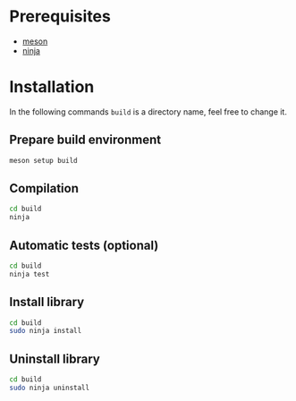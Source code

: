 # Prerequisites
- [meson](https://mesonbuild.com/)
- [ninja](https://ninja-build.org/)

# Installation
In the following commands `build` is a directory name, feel free to change it.
## Prepare build environment
```bash
meson setup build
```

## Compilation
```bash
cd build
ninja
```

## Automatic tests (optional)
```bash
cd build
ninja test
```

## Install library
```bash
cd build
sudo ninja install
```

## Uninstall library
```bash
cd build
sudo ninja uninstall
```
